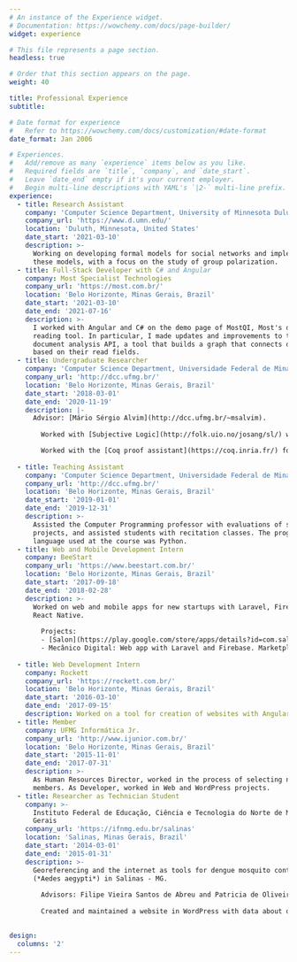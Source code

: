 ```yaml
---
# An instance of the Experience widget.
# Documentation: https://wowchemy.com/docs/page-builder/
widget: experience

# This file represents a page section.
headless: true

# Order that this section appears on the page.
weight: 40

title: Professional Experience
subtitle:

# Date format for experience
#   Refer to https://wowchemy.com/docs/customization/#date-format
date_format: Jan 2006

# Experiences.
#   Add/remove as many `experience` items below as you like.
#   Required fields are `title`, `company`, and `date_start`.
#   Leave `date_end` empty if it's your current employer.
#   Begin multi-line descriptions with YAML's `|2-` multi-line prefix.
experience:
  - title: Research Assistant
    company: 'Computer Science Department, University of Minnesota Duluth'
    company_url: 'https://www.d.umn.edu/'
    location: 'Duluth, Minnesota, United States'
    date_start: '2021-03-10'
    description: >-
      Working on developing formal models for social networks and implementing
      these models, with a focus on the study of group polarization.
  - title: Full-Stack Developer with C# and Angular
    company: Most Specialist Technologies
    company_url: 'https://most.com.br/'
    location: 'Belo Horizonte, Minas Gerais, Brazil'
    date_start: '2021-03-10'
    date_end: '2021-07-16'
    description: >-
      I worked with Angular and C# on the demo page of MostQI, Most's document
      reading tool. In particular, I made updates and improvements to the
      document analysis API, a tool that builds a graph that connects documents
      based on their read fields.
  - title: Undergraduate Researcher
    company: 'Computer Science Department, Universidade Federal de Minas Gerais'
    company_url: 'http://dcc.ufmg.br/'
    location: 'Belo Horizonte, Minas Gerais, Brazil'
    date_start: '2018-03-01'
    date_end: '2020-11-19'
    description: |-
      Advisor: [Mário Sérgio Alvim](http://dcc.ufmg.br/~msalvim).
        
        Worked with [Subjective Logic](http://folk.uio.no/josang/sl/) with the aim of improving a [formal model for group polarization in social networks](https://link.springer.com/chapter/10.1007/978-3-030-31175-9_24).

        Worked with the [Coq proof assistant](https://coq.inria.fr/) for formalization and verification of software. [Final work](https://github.com/joseoliveirajr/sorting).
        
  - title: Teaching Assistant
    company: 'Computer Science Department, Universidade Federal de Minas Gerais'
    company_url: 'http://dcc.ufmg.br/'
    location: 'Belo Horizonte, Minas Gerais, Brazil'
    date_start: '2019-01-01'
    date_end: '2019-12-31'
    description: >-
      Assisted the Computer Programming professor with evaluations of student
      projects, and assisted students with recitation classes. The programming
      language used at the course was Python.
  - title: Web and Mobile Development Intern
    company: BeeStart
    company_url: 'https://www.beestart.com.br/'
    location: 'Belo Horizonte, Minas Gerais, Brazil'
    date_start: '2017-09-18'
    date_end: '2018-02-28'
    description: >-
      Worked on web and mobile apps for new startups with Laravel, Firebase and
      React Native.
        
        Projects:
        - [Salon](https://play.google.com/store/apps/details?id=com.salonappbeestart): Mobile app and landing page with React Native and Firebase. Marketplace mobile app for beauty salons.
        - Mecânico Digital: Web app with Laravel and Firebase. Marketplace web app for repair shops.
        
  - title: Web Development Intern
    company: Rockett
    company_url: 'https://rockett.com.br/'
    location: 'Belo Horizonte, Minas Gerais, Brazil'
    date_start: '2016-03-10'
    date_end: '2017-09-15'
    description: Worked on a tool for creation of websites with Angular.JS.
  - title: Member
    company: UFMG Informática Jr.
    company_url: 'http://www.ijunior.com.br/'
    location: 'Belo Horizonte, Minas Gerais, Brazil'
    date_start: '2015-11-01'
    date_end: '2017-07-31'
    description: >-
      As Human Resources Director, worked in the process of selecting new
      members. As Developer, worked in Web and WordPress projects.
  - title: Researcher as Technician Student
    company: >-
      Instituto Federal de Educação, Ciência e Tecnologia do Norte de Minas
      Gerais
    company_url: 'https://ifnmg.edu.br/salinas'
    location: 'Salinas, Minas Gerais, Brazil'
    date_start: '2014-03-01'
    date_end: '2015-01-31'
    description: >-
      Georeferencing and the internet as tools for dengue mosquito control
      (*Aedes aegypti*) in Salinas - MG.
        
        Advisors: Filipe Vieira Santos de Abreu and Patricia de Oliveira Lucas. FAPEMIG Scholarship.
        
        Created and maintained a website in WordPress with data about ovitraps and larvitraps for degue mosquito (*Aedes aegypti*) at two neighborhoods at Salinas over a year.
        

design:
  columns: '2'
---
```

